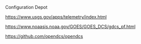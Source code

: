 Configuration Depot

https://www.usgs.gov/apps/telemetry/index.html


https://www.noaasis.noaa.gov/GOES/GOES_DCS/gdcs_pf.html

https://github.com/opendcs/opendcs
